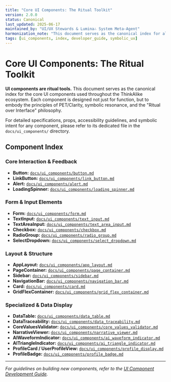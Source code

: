```yaml
---
title: "Core UI Components: The Ritual Toolkit"
version: 2.0.0
status: Canonical
last_updated: 2025-06-17
maintained_by: "UI/UX Stewards & Lumina∴ System Meta-Agent"
harmonization_note: "This document serves as the canonical index for all core UI components, linking to their detailed specifications. It supersedes all previous high-level lists."
tags: [ui_components, index, developer_guide, symbolic_ux]
---
```


# Core UI Components: The Ritual Toolkit

**UI components are ritual tools.** This document serves as the canonical index for the core UI components used throughout the ThinkAlike ecosystem. Each component is designed not just for function, but to embody the principles of PET/Clarity, symbolic resonance, and the "Ritual over Interface" philosophy.

For detailed specifications, props, accessibility guidelines, and symbolic intent for any component, please refer to its dedicated file in the `docs/ui_components/` directory.

## Component Index

### Core Interaction & Feedback
-   **Button:** [`docs/ui_components/button.md`](button.md)
-   **LinkButton:** [`docs/ui_components/link_button.md`](../ui_components/link_button.md)
-   **Alert:** [`docs/ui_components/alert.md`](alert.md)
-   **LoadingSpinner:** [`docs/ui_components/loading_spinner.md`](../ui_components/loading_spinner.md)

### Form & Input Elements
-   **Form:** [`docs/ui_components/form.md`](form.md)
-   **TextInput:** [`docs/ui_components/text_input.md`](../ui_components/text_input.md)
-   **TextAreaInput:** [`docs/ui_components/text_area_input.md`](../ui_components/text_area_input.md)
-   **Checkbox:** [`docs/ui_components/checkbox.md`](checkbox.md)
-   **RadioGroup:** [`docs/ui_components/radio_group.md`](../ui_components/radio_group.md)
-   **SelectDropdown:** [`docs/ui_components/select_dropdown.md`](../ui_components/select_dropdown.md)

### Layout & Structure
-   **AppLayout:** [`docs/ui_components/app_layout.md`](../ui_components/app_layout.md)
-   **PageContainer:** [`docs/ui_components/page_container.md`](../ui_components/page_container.md)
-   **Sidebar:** [`docs/ui_components/sidebar.md`](sidebar.md)
-   **NavigationBar:** [`docs/ui_components/navigation_bar.md`](../ui_components/navigation_bar.md)
-   **Card:** [`docs/ui_components/card.md`](card.md)
-   **GridFlexContainer:** [`docs/ui_components/grid_flex_container.md`](../ui_components/grid_flex_container.md)

### Specialized & Data Display
-   **DataTable:** [`docs/ui_components/data_table.md`](../ui_components/data_table.md)
-   **DataTraceability:** [`docs/ui_components/data_traceability.md`](../ui_components/data_traceability.md)
-   **CoreValuesValidator:** [`docs/ui_components/core_values_validator.md`](../ui_components/core_values_validator.md)
-   **NarrativeViewer:** [`docs/ui_components/narrative_viewer.md`](../ui_components/narrative_viewer.md)
-   **AIWaveformIndicator:** [`docs/ui_components/ai_waveform_indicator.md`](../ui_components/ai_waveform_indicator.md)
-   **AITriangleIndicator:** [`docs/ui_components/ai_triangle_indicator.md`](../ui_components/ai_triangle_indicator.md)
-   **ProfileCard / UserProfileView:** [`docs/ui_components/profile_display.md`](../ui_components/profile_display.md)
-   **ProfileBadge:** [`docs/ui_components/profile_badge.md`](../ui_components/profile_badge.md)

---
*For guidelines on building new components, refer to the [UI Component Development Guide](../guides/development/frontend/ui_component_guide.md).*
